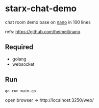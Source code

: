 # starx-chat-demo
chat room demo base on [nano](https://github.com/heimeil/nano) in 100 lines

refs: https://github.com/heimeil/nano

## Required
- golang
- websocket

## Run
```
go run main.go
```

open browser => http://localhost:3250/web/